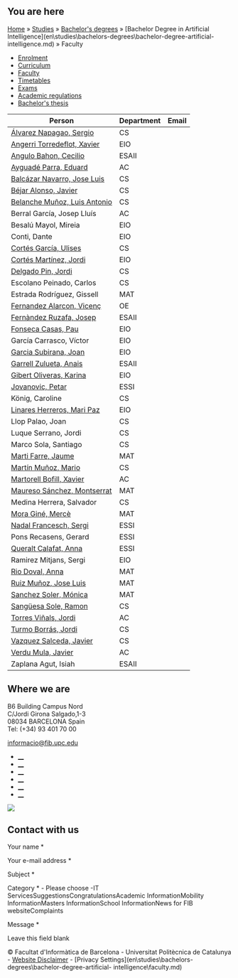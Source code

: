 ## You are here

[Home](en.md) » [Studies](en\\studies.md) » [Bachelor's
degrees](en\\studies\\bachelors-degrees.md) » [Bachelor Degree in Artificial
Intelligence](en\\studies\\bachelors-degrees\\bachelor-degree-artificial-
intelligence.md) » Faculty

  * [Enrolment](en\\studies\\bachelors-degrees\\bachelor-degree-artificial-intelligence\\enrolment.md)
  * [Curriculum](en\\studies\\bachelors-degrees\\bachelor-degree-artificial-intelligence\\curriculum.md)
  * [Faculty](en\\studies\\bachelors-degrees\\bachelor-degree-artificial-intelligence\\faculty.md)
  * [Timetables](en\\studies\\bachelors-degrees\\bachelor-degree-artificial-intelligence\\timetables.md)
  * [Exams](en\\studies\\bachelors-degrees\\bachelor-degree-artificial-intelligence\\exams.md)
  * [Academic regulations](en\\studies\\bachelors-degrees\\bachelor-degree-artificial-intelligence\\academic-regulations.md)
  * [Bachelor's thesis](en\\studies\\bachelors-degrees\\bachelor-degree-artificial-intelligence\\bachelors-thesis.md)

Person | Department | Email  
---|---|---  
[Álvarez Napagao, Sergio](1054411.md) | CS |   
[Angerri Torredeflot, Xavier](1164249.md) | EIO |   
[Angulo Bahon, Cecilio](1003027.md) | ESAII |   
[Ayguadé Parra, Eduard](1000305.md) | AC |   
[Balcázar Navarro, Jose Luis](1000705.md) | CS |   
[Béjar Alonso, Javier](1001970.md) | CS |   
[Belanche Muñoz, Luis Antonio](1001980.md) | CS |   
Berral García, Josep Lluís | AC |   
Besalú Mayol, Mireia | EIO |   
Conti, Dante | EIO |   
[Cortés García, Ulises](1000994.md) | CS |   
[Cortés Martínez, Jordi](1069828.md) | EIO |   
[Delgado Pin, Jordi](1002732.md) | CS |   
Escolano Peinado, Carlos | CS |   
Estrada Rodríguez, Gissell | MAT |   
[Fernandez Alarcon, Vicenç](1003690.md) | OE |   
[Fernàndez Ruzafa, Josep](1000064.md) | ESAII |   
[Fonseca Casas, Pau](1003388.md) | EIO |   
García Carrasco, Víctor | EIO |   
[Garcia Subirana, Joan](1054152.md) | EIO |   
[Garrell Zulueta, Anais](1109787.md) | ESAII |   
[Gibert Oliveras, Karina](1001991.md) | EIO |   
[Jovanovic, Petar](1152874.md) | ESSI |   
König, Caroline | CS |   
[Linares Herreros, Mari Paz](1049336.md) | EIO |   
Llop Palao, Joan | CS |   
Luque Serrano, Jordi | CS |   
Marco Sola, Santiago | CS |   
[Marti Farre, Jaume](1000118.md) | MAT |   
[Martín Muñoz, Mario](1001992.md) | CS |   
[Martorell Bofill, Xavier](1002352.md) | AC |   
[Maureso Sánchez, Montserrat](1001232.md) | MAT |   
Medina Herrera, Salvador | CS |   
[Mora Giné, Mercè](1001039.md) | MAT |   
[Nadal Francesch, Sergi](1115302.md) | ESSI |   
Pons Recasens, Gerard | ESSI |   
[Queralt Calafat, Anna](1004203.md) | ESSI |   
Ramirez Mitjans, Sergi | EIO |   
[Rio Doval, Anna](1001887.md) | MAT |   
[Ruiz Muñoz, Jose Luis](1000108.md) | MAT |   
[Sanchez Soler, Mónica](1000548.md) | MAT |   
[Sangüesa Sole, Ramon](1002582.md) | CS |   
[Torres Viñals, Jordi](1000344.md) | AC |   
[Turmo Borrás, Jordi](1002756.md) | CS |   
[Vazquez Salceda, Javier](1003449.md) | CS |   
[Verdu Mula, Javier](1052543.md) | AC |   
Zaplana Agut, Isiah | ESAII |   
  
## Where we are

B6 Building Campus Nord  
C/Jordi Girona Salgado,1-3  
08034 BARCELONA Spain  
Tel: (+34) 93 401 70 00

[informacio@fib.upc.edu](informacio@fib.upc.edu.md)

  * [__](en\\noticies\\rss.rss.md)
  * [__](fib.upc.md)
  * [__](fib_upc.md)
  * [__](photos\\fib-upc\\albums.md)
  * [__](user\\mediafib.md)
  * [__](fib.upc.md)

[![](/sites/fib/files/images/banner-suport-fib.jpg)](index.md)

## Contact with us

Your name *

Your e-mail address *

Subject *

Category * \- Please choose -IT ServicesSuggestionsCongratulationsAcademic
InformationMobility InformationMasters InformationSchool InformationNews for
FIB websiteComplaints

Message *

Leave this field blank

© Facultat d'Informàtica de Barcelona - Universitat Politècnica de Catalunya -
[Website Disclaimer](en\\website-disclaimer.md) \- [Privacy
Settings](en\\studies\\bachelors-degrees\\bachelor-degree-artificial-
intelligence\\faculty.md)

